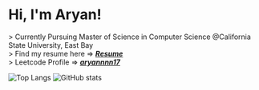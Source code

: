 <h1> Hi, I'm Aryan! </h1>
<div> 
> Currently Pursuing Master of Science in Computer Science @California State University, East Bay 
</div>

<div> > Find my resume here => <i><strong><a href ="https://leetcode.com/u/aryannnn17/">Resume</a></strong></i></div>

<div> > Leetcode Profile => <i><strong><a href ="https://leetcode.com/u/aryannnn17/">aryannnn17</a></strong></i></div>
<div>
  
![Top Langs](https://github-readme-stats.vercel.app/api/top-langs/?username=aryannnn17&theme=transparent&hide_border=true&langs_count=20&layout=compact)
![GitHub stats](https://github-readme-stats.vercel.app/api?username=aryannnn17&show_icons=true&theme=transparent&hide_border=true&custom_title="Stats"&rank_icon=github&include_all_commits=true&hide=contribs,prs,stars,issues&card_width=150px)
</div>
